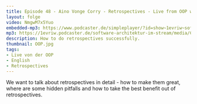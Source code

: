 ```yaml
---
title: Episode 48 - Aino Vonge Corry - Retrospectives - Live from OOP with Lisa Schäfer
layout: folge
video: NmgwM7x5Yuo
embedded-mp3: https://www.podcaster.de/simpleplayer/?id=show~1evriw~software-architektur-im-stream~pod-603288b601a8e849389077&v=1614151242
mp3: https://1evriw.podcaster.de/software-architektur-im-stream/media/Corry.mp3
description: How to do retrospectives successfully.
thumbnail: OOP.jpg
tags:
- Live von der OOP
- English
- Retrospectives
---
```


We want to talk about retrospectives in detail - how to make them
great, where are some hidden pitfalls and how to take the best benefit
out of retrospectives.

